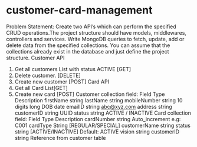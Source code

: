 # customer-card-management
Problem Statement:
Create two API’s which can perform the specified CRUD operations.The project structure should
have models, middlewares, controllers and services. Write MongoDB queries to fetch, update,
add or delete data from the specified collections. You can assume that the collections already
exist in the database and just define the project structure.
Customer API
1. Get all customers List with status ACTIVE [GET]
2. Delete customer. [DELETE]
3. Create new customer [POST]
Card API
1. Get all Card List[GET]
2. Create new card [POST]
Customer collection field:
Field Type Description
firstName string
lastName string
mobileNumber string 10 digits long
DOB date
emailID string abc@xyz.com
address string
customerID string UUID
status string ACTIVE / INACTIVE
Card collection field:
Field Type Description
cardNumber string Auto_increment e.g: C001
cardType String [REGULAR/SPECIAL]
customerName string
status string [ACTIVE/INACTIVE] Default: ACTIVE
vision string
customerID string Reference from customer
table
